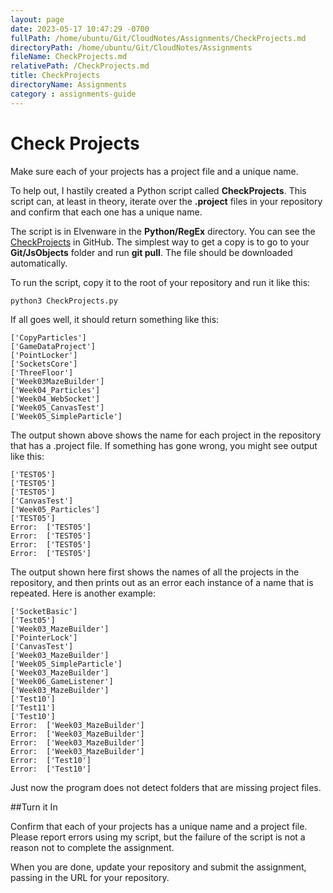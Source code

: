 ```yaml
---
layout: page
date: 2023-05-17 10:47:29 -0700
fullPath: /home/ubuntu/Git/CloudNotes/Assignments/CheckProjects.md
directoryPath: /home/ubuntu/Git/CloudNotes/Assignments
fileName: CheckProjects.md
relativePath: /CheckProjects.md
title: CheckProjects
directoryName: Assignments
category : assignments-guide
---
```


# Check Projects

Make sure each of your projects has a project file and a unique name.

To help out, I hastily created a Python script called **CheckProjects**. This script can, at least in theory, iterate over the **.project** files in your repository and confirm that each one has a unique name.

The script is in Elvenware in the **Python/RegEx** directory. You can see the [CheckProjects][checkProject] in GitHub. The simplest way to get a copy is to go to your **Git/JsObjects** folder and run **git pull**. The file should be downloaded automatically.

To run the script, copy it to the root of your repository and run it like this:

```
python3 CheckProjects.py
```

If all goes well, it should return something like this:

```
['CopyParticles']
['GameDataProject']
['PointLocker']
['SocketsCore']
['ThreeFloor']
['Week03MazeBuilder']
['Week04_Particles']
['Week04_WebSocket']
['Week05_CanvasTest']
['Week05_SimpleParticle']
```

The output shown above shows the name for each project in the repository that has a .project file. If something has gone wrong, you might see output like this:

```
['TEST05']
['TEST05']
['TEST05']
['CanvasTest']
['Week05_Particles']
['TEST05']
Error:  ['TEST05']
Error:  ['TEST05']
Error:  ['TEST05']
Error:  ['TEST05']
```

The output shown here first shows the names of all the projects in the repository, and then prints out as an error each instance of a name that is repeated. Here is another example:

```
['SocketBasic']
['Test05']
['Week03_MazeBuilder']
['PointerLock']
['CanvasTest']
['Week03_MazeBuilder']
['Week05_SimpleParticle']
['Week03_MazeBuilder']
['Week06_GameListener']
['Week03_MazeBuilder']
['Test10']
['Test11']
['Test10']
Error:  ['Week03_MazeBuilder']
Error:  ['Week03_MazeBuilder']
Error:  ['Week03_MazeBuilder']
Error:  ['Week03_MazeBuilder']
Error:  ['Test10']
Error:  ['Test10']
```

Just now the program does not detect folders that are missing project files.

##Turn it In

Confirm that each of your projects has a unique name and a project file. Please report errors using my script, but the failure of the script is not a reason not to complete the assignment. 

When you are done, update your repository and submit the assignment, passing in the URL for your repository.

[checkProject]: https://github.com/charliecalvert/JsObjects/blob/master/Python/RegEx/CheckProjects.py

